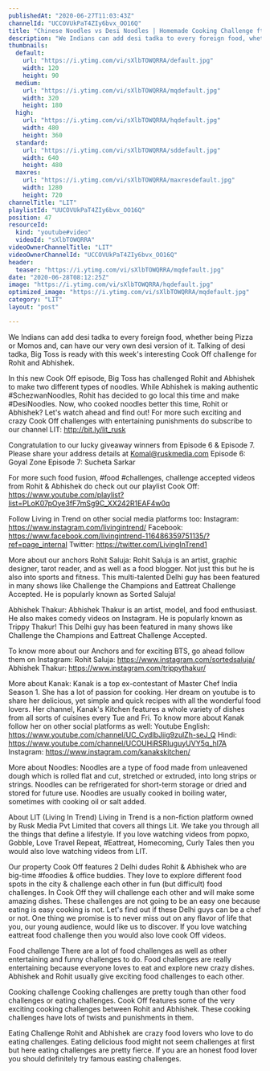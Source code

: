 ```yaml
---
publishedAt: "2020-06-27T11:03:43Z"
channelId: "UCCOVUkPaT4ZIy6bvx_OO16Q"
title: "Chinese Noodles vs Desi Noodles | Homemade Cooking Challenge ft. @Kanak's Kitchen   [Cook Off#8]"
description: "We Indians can add desi tadka to every foreign food, whether being Pizza or Momos and, can have our very own desi version of it. Talking of desi tadka, Big Toss is ready with this week's interesting Cook Off challenge for Rohit and Abhishek.\n\nIn this new Cook Off episode, Big Toss has challenged Rohit and Abhishek to make two different types of noodles. While Abhishek is making authentic #SchezwanNoodles, Rohit has decided to go local this time and make #DesiNoodles. Now, who cooked noodles better this time, Rohit or Abhishek? Let's watch ahead and find out! For more such exciting and crazy Cook Off challenges with entertaining punishments do subscribe to our channel LIT: http://bit.ly/lit_rusk \n\nCongratulation to our lucky giveaway winners from Episode 6 & Episode 7. Please share your address details at Komal@ruskmedia.com\nEpisode 6: Goyal Zone\nEpisode 7: Sucheta Sarkar\n\nFor more such food fusion, #food #challenges, challenge accepted videos from Rohit & Abhishek do check out our playlist Cook Off: https://www.youtube.com/playlist?list=PLoK07pOye3fF7mSg9C_XX242R1EAF4w0q\n\nFollow Living in Trend on other social media platforms too:\nInstagram: https://www.instagram.com/livingintrend/\nFacebook: https://www.facebook.com/livingintrend-116486359751135/?ref=page_internal\nTwitter: https://twitter.com/LivingInTrend1\n\nMore about our anchors\nRohit Saluja: Rohit Saluja is an artist, graphic designer, tarot reader, and as well as a food blogger. Not just this but he is also into sports and fitness. This multi-talented Delhi guy has been featured in many shows like Challenge the Champions and Eattreat Challenge Accepted. He is popularly known as Sorted Saluja!\n\nAbhishek Thakur: Abhishek Thakur is an artist, model, and food enthusiast. He also makes comedy videos on Instagram. He is popularly known as Trippy Thakur! This Delhi guy has been featured in many shows like Challenge the Champions and Eattreat Challenge Accepted. \n\nTo know more about our Anchors and for exciting BTS, go ahead follow them on Instagram: \nRohit Saluja: https://www.instagram.com/sortedsaluja/ \nAbhishek Thakur: https://www.instagram.com/trippythakur/\n\nMore about Kanak:\nKanak is a top ex-contestant of Master Chef India Season 1. She has a lot of passion for cooking. Her dream on youtube is to share her delicious, yet simple and quick recipes with all the wonderful food lovers. Her channel, Kanak's Kitchen features a whole variety of dishes from all sorts of cuisines every Tue and Fri. To know more about Kanak follow her on other social platforms as well:\nYoutube\nEnglish: https://www.youtube.com/channel/UC_CydIbJiig9zulZh-seJ_Q\nHindi: https://www.youtube.com/channel/UCOUHiRSRIuguyUVY5q_hl7A\nInstagram: https://www.instagram.com/kanakskitchen/\n\nMore about Noodles:\nNoodles are a type of food made from unleavened dough which is rolled flat and cut, stretched or extruded, into long strips or strings. Noodles can be refrigerated for short-term storage or dried and stored for future use. Noodles are usually cooked in boiling water, sometimes with cooking oil or salt added. \n\nAbout LIT (Living In Trend)\nLiving in Trend is a non-fiction platform owned by Rusk Media Pvt Limited that covers all things Lit. We take you through all the things that define a lifestyle. If you love watching videos from popxo, Gobble, Love Travel Repeat, #Eattreat, Homecoming, Curly Tales then you would also love watching videos from LIT. \n\nOur property Cook Off features 2 Delhi dudes Rohit & Abhishek who are big-time #foodies & office buddies. They love to explore different food spots in the city & challenge each other in fun (but difficult) food challenges. In Cook Off they will challenge each other and will make some amazing dishes. These challenges are not going to be an easy one because eating is easy cooking is not. Let's find out if these Delhi guys can be a chef or not. One thing we promise is to never miss out on any flavor of life that you, our young audience, would like us to discover. If you love watching eattreat food challenge then you would also love cook Off videos. \n\nFood challenge\nThere are a lot of food challenges as well as other entertaining and funny challenges to do. Food challenges are really entertaining because everyone loves to eat and explore new crazy dishes. Abhishek and Rohit usually give exciting food challenges to each other. \n\nCooking challenge\nCooking challenges are pretty tough than other food challenges or eating challenges. Cook Off features some of the very exciting cooking challenges between Rohit and Abhishek. These cooking challenges have lots of twists and punishments in them.\n\nEating Challenge\nRohit and Abhishek are crazy food lovers who love to do eating challenges. Eating delicious food might not seem challenges at first but here eating challenges are pretty fierce. If you are an honest food lover you should definitely try famous easting challenges."
thumbnails:
  default:
    url: "https://i.ytimg.com/vi/sXlbTOWQRRA/default.jpg"
    width: 120
    height: 90
  medium:
    url: "https://i.ytimg.com/vi/sXlbTOWQRRA/mqdefault.jpg"
    width: 320
    height: 180
  high:
    url: "https://i.ytimg.com/vi/sXlbTOWQRRA/hqdefault.jpg"
    width: 480
    height: 360
  standard:
    url: "https://i.ytimg.com/vi/sXlbTOWQRRA/sddefault.jpg"
    width: 640
    height: 480
  maxres:
    url: "https://i.ytimg.com/vi/sXlbTOWQRRA/maxresdefault.jpg"
    width: 1280
    height: 720
channelTitle: "LIT"
playlistId: "UUCOVUkPaT4ZIy6bvx_OO16Q"
position: 47
resourceId:
  kind: "youtube#video"
  videoId: "sXlbTOWQRRA"
videoOwnerChannelTitle: "LIT"
videoOwnerChannelId: "UCCOVUkPaT4ZIy6bvx_OO16Q"
header:
  teaser: "https://i.ytimg.com/vi/sXlbTOWQRRA/mqdefault.jpg"
date: "2020-06-28T08:12:25Z"
image: "https://i.ytimg.com/vi/sXlbTOWQRRA/hqdefault.jpg"
optimized_image: "https://i.ytimg.com/vi/sXlbTOWQRRA/mqdefault.jpg"
category: "LIT"
layout: "post"

---
```

We Indians can add desi tadka to every foreign food, whether being Pizza or Momos and, can have our very own desi version of it. Talking of desi tadka, Big Toss is ready with this week's interesting Cook Off challenge for Rohit and Abhishek.

In this new Cook Off episode, Big Toss has challenged Rohit and Abhishek to make two different types of noodles. While Abhishek is making authentic #SchezwanNoodles, Rohit has decided to go local this time and make #DesiNoodles. Now, who cooked noodles better this time, Rohit or Abhishek? Let's watch ahead and find out! For more such exciting and crazy Cook Off challenges with entertaining punishments do subscribe to our channel LIT: http://bit.ly/lit_rusk 

Congratulation to our lucky giveaway winners from Episode 6 & Episode 7. Please share your address details at Komal@ruskmedia.com
Episode 6: Goyal Zone
Episode 7: Sucheta Sarkar

For more such food fusion, #food #challenges, challenge accepted videos from Rohit & Abhishek do check out our playlist Cook Off: https://www.youtube.com/playlist?list=PLoK07pOye3fF7mSg9C_XX242R1EAF4w0q

Follow Living in Trend on other social media platforms too:
Instagram: https://www.instagram.com/livingintrend/
Facebook: https://www.facebook.com/livingintrend-116486359751135/?ref=page_internal
Twitter: https://twitter.com/LivingInTrend1

More about our anchors
Rohit Saluja: Rohit Saluja is an artist, graphic designer, tarot reader, and as well as a food blogger. Not just this but he is also into sports and fitness. This multi-talented Delhi guy has been featured in many shows like Challenge the Champions and Eattreat Challenge Accepted. He is popularly known as Sorted Saluja!

Abhishek Thakur: Abhishek Thakur is an artist, model, and food enthusiast. He also makes comedy videos on Instagram. He is popularly known as Trippy Thakur! This Delhi guy has been featured in many shows like Challenge the Champions and Eattreat Challenge Accepted. 

To know more about our Anchors and for exciting BTS, go ahead follow them on Instagram: 
Rohit Saluja: https://www.instagram.com/sortedsaluja/ 
Abhishek Thakur: https://www.instagram.com/trippythakur/

More about Kanak:
Kanak is a top ex-contestant of Master Chef India Season 1. She has a lot of passion for cooking. Her dream on youtube is to share her delicious, yet simple and quick recipes with all the wonderful food lovers. Her channel, Kanak's Kitchen features a whole variety of dishes from all sorts of cuisines every Tue and Fri. To know more about Kanak follow her on other social platforms as well:
Youtube
English: https://www.youtube.com/channel/UC_CydIbJiig9zulZh-seJ_Q
Hindi: https://www.youtube.com/channel/UCOUHiRSRIuguyUVY5q_hl7A
Instagram: https://www.instagram.com/kanakskitchen/

More about Noodles:
Noodles are a type of food made from unleavened dough which is rolled flat and cut, stretched or extruded, into long strips or strings. Noodles can be refrigerated for short-term storage or dried and stored for future use. Noodles are usually cooked in boiling water, sometimes with cooking oil or salt added. 

About LIT (Living In Trend)
Living in Trend is a non-fiction platform owned by Rusk Media Pvt Limited that covers all things Lit. We take you through all the things that define a lifestyle. If you love watching videos from popxo, Gobble, Love Travel Repeat, #Eattreat, Homecoming, Curly Tales then you would also love watching videos from LIT. 

Our property Cook Off features 2 Delhi dudes Rohit & Abhishek who are big-time #foodies & office buddies. They love to explore different food spots in the city & challenge each other in fun (but difficult) food challenges. In Cook Off they will challenge each other and will make some amazing dishes. These challenges are not going to be an easy one because eating is easy cooking is not. Let's find out if these Delhi guys can be a chef or not. One thing we promise is to never miss out on any flavor of life that you, our young audience, would like us to discover. If you love watching eattreat food challenge then you would also love cook Off videos. 

Food challenge
There are a lot of food challenges as well as other entertaining and funny challenges to do. Food challenges are really entertaining because everyone loves to eat and explore new crazy dishes. Abhishek and Rohit usually give exciting food challenges to each other. 

Cooking challenge
Cooking challenges are pretty tough than other food challenges or eating challenges. Cook Off features some of the very exciting cooking challenges between Rohit and Abhishek. These cooking challenges have lots of twists and punishments in them.

Eating Challenge
Rohit and Abhishek are crazy food lovers who love to do eating challenges. Eating delicious food might not seem challenges at first but here eating challenges are pretty fierce. If you are an honest food lover you should definitely try famous easting challenges.